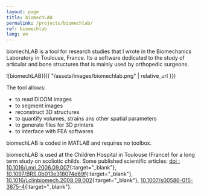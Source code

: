 ```yaml
---
layout: page
title: biomechLAB
permalink: /projects/biomechlab/
ref: biomechlab
lang: en
---
```


biomechLAB is a tool for research studies that I wrote in the Biomechanics Laboratory in Toulouse, France. Its a software dedicated to the study of articular and bone structures that is mainly used by orthopedic surgeons.

![biomechLAB]({{ "/assets/images/biomechlab.png" | relative_url }})

The tool allows:
* to read DICOM images
* to segment images
* reconstruct 3D structures
* to quantify volumes, strains ans other spatial parameters
* to generate files for 3D printers
* to interface with FEA softwares

biomechLAB is coded in MATLAB and requires no toolbox.

biomechLAB is used at the Children Hospital in Toulouse (France) for a long term study on scoliotic childs. Some published scientific articles: [doi&nbsp;: 10.1016/j.mri.2006.09.007](https://doi.org/10.1016/j.mri.2006.09.007){:target="_blank"}, [10.1097/BRS.0b013e318074d69f](https://doi.org/10.1097/BRS.0b013e318074d69f){:target="_blank"}, [10.1016/j.clinbiomech.2008.09.002](https://doi.org/10.1016/j.clinbiomech.2008.09.002){:target="_blank"}, [10.1007/s00586-015-3875-4](https://link.springer.com/article/10.1007%2Fs00586-015-3875-4){:target="_blank"}.